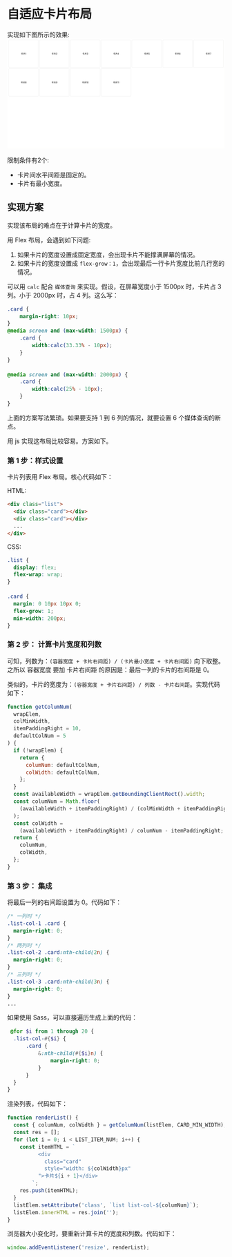 # 自适应卡片布局
实现如下图所示的效果:
![](./demo.gif)

限制条件有2个: 
* 卡片间水平间距是固定的。
* 卡片有最小宽度。

## 实现方案
实现该布局的难点在于计算卡片的宽度。

用 Flex 布局，会遇到如下问题:
1. 如果卡片的宽度设置成固定宽度，会出现卡片不能撑满屏幕的情况。
2. 如果卡片的宽度设置成 `flex-grow：1`，会出现最后一行卡片宽度比前几行宽的情况。

可以用 `calc` 配合 `媒体查询` 来实现。假设，在屏幕宽度小于 1500px 时，卡片占 3 列。小于 2000px 时，占 4 列。这么写：
```css
.card {
    margin-right: 10px;
}
@media screen and (max-width: 1500px) {
    .card {
        width:calc(33.33% - 10px);
    }
}

@media screen and (max-width: 2000px) {
    .card {
        width:calc(25% - 10px);
    }
}
```


上面的方案写法繁琐。如果要支持 1 到 6 列的情况，就要设置 6 个媒体查询的断点。

用 js 实现这布局比较容易。方案如下。

### 第 1 步：样式设置
卡片列表用 Flex 布局。核心代码如下：

HTML:
```html
<div class="list">
  <div class="card"></div>
  <div class="card"></div>
  ...
</div>
```

CSS:
```css
.list {
  display: flex;
  flex-wrap: wrap;
}

.card {
  margin: 0 10px 10px 0;
  flex-grow: 1;
  min-width: 200px;
}
```

### 第 2 步： 计算卡片宽度和列数
可知，列数为：`(容器宽度 + 卡片右间距) / (卡片最小宽度 + 卡片右间距)` 向下取整。之所以 容器宽度 要加 卡片右间距 的原因是：最后一列的卡片的右间距是 0。

类似的，卡片的宽度为：`(容器宽度 + 卡片右间距) / 列数 - 卡片右间距`。实现代码如下：
```js
function getColumNum(
  wrapElem,
  colMinWidth,
  itemPaddingRight = 10,
  defaultColNum = 5
) {
  if (!wrapElem) {
    return {
      columNum: defaultColNum,
      colWidth: defaultColNum,
    };
  }
  const availableWidth = wrapElem.getBoundingClientRect().width;
  const columNum = Math.floor(
    (availableWidth + itemPaddingRight) / (colMinWidth + itemPaddingRight)
  );
  const colWidth =
    (availableWidth + itemPaddingRight) / columNum - itemPaddingRight;
  return {
    columNum,
    colWidth,
  };
}
```

### 第 3 步： 集成
将最后一列的右间距设置为 0。代码如下：
```css
/* 一列时 */
.list-col-1 .card {
  margin-right: 0;
}
/* 两列时 */
.list-col-2 .card:nth-child(2n) {
  margin-right: 0;
}
/* 三列时 */
.list-col-3 .card:nth-child(3n) {
  margin-right: 0;
}
...
```

如果使用 Sass，可以直接遍历生成上面的代码：
```scss
 @for $i from 1 through 20 {
  .list-col-#{$i} {
      .card {
          &:nth-child(#{$i}n) {
              margin-right: 0;
          }
      }
  }
}
```

渲染列表，代码如下：
```js
function renderList() {
  const { columNum, colWidth } = getColumNum(listElem, CARD_MIN_WIDTH);
  const res = [];
  for (let i = 0; i < LIST_ITEM_NUM; i++) {
    const itemHTML = `
          <div 
            class="card"
            style="width: ${colWidth}px"
          ">卡片${i + 1}</div>
        `;
    res.push(itemHTML);
  }
  listElem.setAttribute('class', `list list-col-${columNum}`);
  listElem.innerHTML = res.join('');
}
```

浏览器大小变化时，要重新计算卡片的宽度和列数。代码如下：
```js
window.addEventListener('resize', renderList);
```


